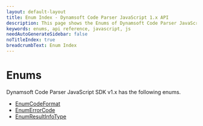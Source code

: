 ```yaml
---
layout: default-layout
title: Enum Index - Dynamsoft Code Parser JavaScript 1.x API
description: This page shows the Enums of Dynamsoft Code Parser JavaScript SDK version 1.x.
keywords: enums, api reference, javascript, js
needAutoGenerateSidebar: false
noTitleIndex: true
breadcrumbText: Enum Index
---
```


# Enums

Dynamsoft Code Parser JavaScript SDK v1.x has the following enums.

* [EnumCodeFormat](enumcodeformat.html)
* [EnumErrorCode](enumerrorcode.html)
* [EnumResultInfoType](enumresultinfotype.html)
